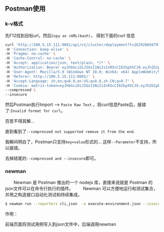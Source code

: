 ## Postman使用

### k-v格式

先F12找到目标url，然后`Copy as cURL(bash)`， 得到下面的curl 信息

```bash
curl 'http://100.5.15.111:9091/api/v1/cluster/deployment?t=1629286947976' \
-H 'Connection: keep-alive' \
-H 'Pragma: no-cache' \
-H 'Cache-Control: no-cache' \
-H 'Accept: application/json, text/plain, */*' \
-H 'Authorization: Bearer eyJhbGciOiJIUzI1NiIsInR5cCI6IkpXVCJ9.eyJhZG1pbiI6dHJ1ZSwiZXhwIjoxNjI5MzEzNDIwLCJuYW1lIjoieTE0OTg4In0.mOb01uCpwwkzuVZiPIlB3HOjCcywJaiOucaP_3TL2Y4' \
-H 'User-Agent: Mozilla/5.0 (Windows NT 10.0; Win64; x64) AppleWebKit/537.36 (KHTML, like Gecko) Chrome/92.0.4515.159 Safari/537.36' \
-H 'Referer: http://100.5.15.111:9091/' \
-H 'Accept-Language: zh,en;q=0.9,en-US;q=0.8,zh-CN;q=0.7' \
-H 'Cookie: matrix-token=eyJhbGciOiJIUzI1NiIsInR5cCI6IkpXVCJ9.eyJhZG1pbiI6dHJ1ZSwiZXhwIjoxNjI5MzEzNDIwLCJuYW1lIjoieTE0OTg4In0.mOb01uCpwwkzuVZiPIlB3HOjCcywJaiOucaP_3TL2Y4' \
--compressed \
--insecure
```

然后Postman执行Import --> `Paste Raw Text` ，将curl信息Paste后，报错了:`Invalid format for curl`。

百思不得其解...

直到看到了`--compressed not supported remove it from the end`.

我瞬间明白了，Postman只支持`key=value`形式的... 这样`--Parameter`不支持，所以报错。

去掉结尾的`--compressed and --insecure`即可。

### newman

　　Newman 是 Postman 推出的一个 nodejs 库，直接来说就是 Postman 的json文件可以在命令行执行的插件。
　　Newman 可以方便地运行和测试集合，并用之构造接口自动化测试和持续集成。

```bash
$ newman run --reporters cli,json  -e execute-environment.json --insecure --timeout-request 30000 --reporter-json-export execute-result.json  execute-collections.json > execute-log.log


```

作用：

前端页面将测试用例写入到json文件中，后端调用newman